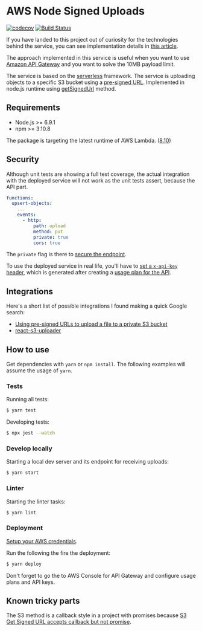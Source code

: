 # AWS Node Signed Uploads

[![codecov](https://codecov.io/gh/kalinchernev/aws-node-signed-uploads/branch/master/graph/badge.svg)](https://codecov.io/gh/kalinchernev/aws-node-signed-uploads)
[![Build Status](https://travis-ci.org/kalinchernev/aws-node-signed-uploads.svg?branch=master)](https://travis-ci.org/kalinchernev/aws-node-signed-uploads)

If you have landed to this project out of curiosity for the technologies behind the service, you can see implementation details in [this article](https://kalinchernev.github.io/tdd-serverless-jest).

The approach implemented in this service is useful when you want to use [Amazon API Gateway](https://aws.amazon.com/api-gateway/) and you want to solve the 10MB payload limit.

The service is based on the [serverless](https://serverless.com/) framework. The service is uploading objects to a specific S3 bucket using a [pre-signed URL](http://docs.aws.amazon.com/AmazonS3/latest/dev/PresignedUrlUploadObject.html). Implemented in node.js runtime using [getSignedUrl](http://docs.aws.amazon.com/AWSJavaScriptSDK/latest/AWS/S3.html#getSignedUrl-property) method.

## Requirements

* Node.js >= 6.9.1
* npm >= 3.10.8

The package is targeting the latest runtime of AWS Lambda. ([8.10](https://aws.amazon.com/blogs/compute/node-js-8-10-runtime-now-available-in-aws-lambda/))

## Security

Although unit tests are showing a full test coverage, the actual integration with the deployed service will not work as the unit tests assert, because the API part.

```yaml
functions:
  upsert-objects:
    ...
    events:
      - http:
          path: upload
          method: put
          private: true
          cors: true
```

The `private` flag is there to [secure the endpoint](https://github.com/dherault/serverless-offline#aws-api-gateway-features).

To use the deployed service in real life, you'll have to [set a `x-api-key` header](http://docs.aws.amazon.com/apigateway/latest/developerguide/how-to-use-postman-to-call-api.html), which is generated after creating a [usage plan for the API](http://docs.aws.amazon.com/apigateway/latest/developerguide/api-gateway-api-usage-plans.html).

## Integrations

Here's a short list of possible integrations I found making a quick Google search:

* [Using pre-signed URLs to upload a file to a private S3 bucket](https://sanderknape.com/2017/08/using-pre-signed-urls-upload-file-private-s3-bucket/)
* [react-s3-uploader](https://www.npmjs.com/package/react-s3-uploader)

## How to use

Get dependencies with `yarn` or `npm install`. The following examples will assume the usage of `yarn`.

### Tests

Running all tests:

```bash
$ yarn test
```

Developing tests:

```bash
$ npx jest --watch
```

### Develop locally

Starting a local dev server and its endpoint for receiving uploads:

```bash
$ yarn start
```

### Linter

Starting the linter tasks:

```bash
$ yarn lint
```

### Deployment

[Setup your AWS credentials](https://serverless.com/framework/docs/providers/aws/guide/credentials/).

Run the following the fire the deployment:

```bash
$ yarn deploy
```

Don't forget to go the to AWS Console for API Gateway and configure usage plans and API keys.

## Known tricky parts

The S3 method is a callback style in a project with promises because [S3 Get Signed URL accepts callback but not promise](https://github.com/aws/aws-sdk-js/issues/1008).
